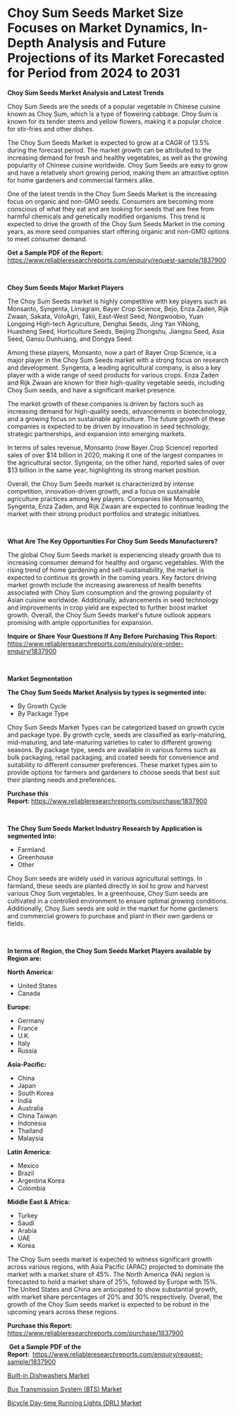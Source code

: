 <p><h1>Choy Sum Seeds Market Size Focuses on Market Dynamics, In-Depth Analysis and Future Projections of its Market Forecasted for Period from 2024 to 2031</h1></p><p><strong>Choy Sum Seeds Market Analysis and Latest Trends</strong></p>
<p><p>Choy Sum Seeds are the seeds of a popular vegetable in Chinese cuisine known as Choy Sum, which is a type of flowering cabbage. Choy Sum is known for its tender stems and yellow flowers, making it a popular choice for stir-fries and other dishes.</p><p>The Choy Sum Seeds Market is expected to grow at a CAGR of 13.5% during the forecast period. The market growth can be attributed to the increasing demand for fresh and healthy vegetables, as well as the growing popularity of Chinese cuisine worldwide. Choy Sum Seeds are easy to grow and have a relatively short growing period, making them an attractive option for home gardeners and commercial farmers alike.</p><p>One of the latest trends in the Choy Sum Seeds Market is the increasing focus on organic and non-GMO seeds. Consumers are becoming more conscious of what they eat and are looking for seeds that are free from harmful chemicals and genetically modified organisms. This trend is expected to drive the growth of the Choy Sum Seeds Market in the coming years, as more seed companies start offering organic and non-GMO options to meet consumer demand.</p></p>
<p><strong>Get a Sample PDF of the Report:&nbsp;</strong> <a href="https://www.reliableresearchreports.com/enquiry/request-sample/1837900">https://www.reliableresearchreports.com/enquiry/request-sample/1837900</a></p>
<p>&nbsp;</p>
<p><strong>Choy Sum Seeds Major Market Players</strong></p>
<p><p>The Choy Sum Seeds market is highly competitive with key players such as Monsanto, Syngenta, Limagrain, Bayer Crop Science, Bejo, Enza Zaden, Rijk Zwaan, Sakata, VoloAgri, Takii, East-West Seed, Nongwoobio, Yuan Longping High-tech Agriculture, Denghai Seeds, Jing Yan YiNong, Huasheng Seed, Horticulture Seeds, Beijing Zhongshu, Jiangsu Seed, Asia Seed, Gansu Dunhuang, and Dongya Seed.</p><p>Among these players, Monsanto, now a part of Bayer Crop Science, is a major player in the Choy Sum Seeds market with a strong focus on research and development. Syngenta, a leading agricultural company, is also a key player with a wide range of seed products for various crops. Enza Zaden and Rijk Zwaan are known for their high-quality vegetable seeds, including Choy Sum seeds, and have a significant market presence.</p><p>The market growth of these companies is driven by factors such as increasing demand for high-quality seeds, advancements in biotechnology, and a growing focus on sustainable agriculture. The future growth of these companies is expected to be driven by innovation in seed technology, strategic partnerships, and expansion into emerging markets.</p><p>In terms of sales revenue, Monsanto (now Bayer Crop Science) reported sales of over $14 billion in 2020, making it one of the largest companies in the agricultural sector. Syngenta, on the other hand, reported sales of over $13 billion in the same year, highlighting its strong market position.</p><p>Overall, the Choy Sum Seeds market is characterized by intense competition, innovation-driven growth, and a focus on sustainable agriculture practices among key players. Companies like Monsanto, Syngenta, Enza Zaden, and Rijk Zwaan are expected to continue leading the market with their strong product portfolios and strategic initiatives.</p></p>
<p>&nbsp;</p>
<p><strong>What Are The Key Opportunities For Choy Sum Seeds Manufacturers?</strong></p>
<p><p>The global Choy Sum Seeds market is experiencing steady growth due to increasing consumer demand for healthy and organic vegetables. With the rising trend of home gardening and self-sustainability, the market is expected to continue its growth in the coming years. Key factors driving market growth include the increasing awareness of health benefits associated with Choy Sum consumption and the growing popularity of Asian cuisine worldwide. Additionally, advancements in seed technology and improvements in crop yield are expected to further boost market growth. Overall, the Choy Sum Seeds market's future outlook appears promising with ample opportunities for expansion.</p></p>
<p><strong>Inquire or Share Your Questions If Any Before Purchasing This Report:</strong> <a href="https://www.reliableresearchreports.com/enquiry/pre-order-enquiry/1837900">https://www.reliableresearchreports.com/enquiry/pre-order-enquiry/1837900</a></p>
<p>&nbsp;</p>
<p><strong>Market Segmentation</strong></p>
<p><strong>The Choy Sum Seeds Market Analysis by types is segmented into:</strong></p>
<p><ul><li>By Growth Cycle</li><li>By Package Type</li></ul></p>
<p><p>Choy Sum Seeds Market Types can be categorized based on growth cycle and package type. By growth cycle, seeds are classified as early-maturing, mid-maturing, and late-maturing varieties to cater to different growing seasons. By package type, seeds are available in various forms such as bulk packaging, retail packaging, and coated seeds for convenience and suitability to different consumer preferences. These market types aim to provide options for farmers and gardeners to choose seeds that best suit their planting needs and preferences.</p></p>
<p><strong>Purchase this Report:&nbsp;</strong><a href="https://www.reliableresearchreports.com/purchase/1837900">https://www.reliableresearchreports.com/purchase/1837900</a></p>
<p>&nbsp;</p>
<p><strong>The Choy Sum Seeds Market Industry Research by Application is segmented into:</strong></p>
<p><ul><li>Farmland</li><li>Greenhouse</li><li>Other</li></ul></p>
<p><p>Choy Sum seeds are widely used in various agricultural settings. In farmland, these seeds are planted directly in soil to grow and harvest various Choy Sum vegetables. In a greenhouse, Choy Sum seeds are cultivated in a controlled environment to ensure optimal growing conditions. Additionally, Choy Sum seeds are sold in the market for home gardeners and commercial growers to purchase and plant in their own gardens or fields.</p></p>
<p>&nbsp;</p>
<p><strong>In terms of Region, the Choy Sum Seeds Market Players available by Region are:</strong></p>
<p>
    <p> <strong> North America: </strong>
        <ul>
            <li>United States</li>
            <li>Canada</li>
        </ul>
        </p> 
    <p> <strong> Europe: </strong>
        <ul>
            <li>Germany</li>
            <li>France</li>
            <li>U.K.</li>
            <li>Italy</li>
            <li>Russia</li>
        </ul>
        </p> 
    <p> <strong> Asia-Pacific: </strong>
        <ul>
            <li>China</li>
            <li>Japan</li>
            <li>South Korea</li>
            <li>India</li>
            <li>Australia</li>
            <li>China Taiwan</li>
            <li>Indonesia</li>
            <li>Thailand</li>
            <li>Malaysia</li>
        </ul>
        </p> 
    <p> <strong> Latin America: </strong>
        <ul>
            <li>Mexico</li>
            <li>Brazil</li>
            <li>Argentina Korea</li>
            <li>Colombia</li>
        </ul>
        </p> 
    <p> <strong> Middle East & Africa: </strong>
        <ul>
            <li>Turkey</li>
            <li>Saudi</li>
            <li>Arabia</li>
            <li>UAE</li>
            <li>Korea</li>
        </ul>
    </p>
    </p>
<p><p>The Choy Sum seeds market is expected to witness significant growth across various regions, with Asia Pacific (APAC) projected to dominate the market with a market share of 45%. The North America (NA) region is forecasted to hold a market share of 25%, followed by Europe with 15%. The United States and China are anticipated to show substantial growth, with market share percentages of 20% and 30% respectively. Overall, the growth of the Choy Sum seeds market is expected to be robust in the upcoming years across these regions.</p></p>
<p><strong>Purchase this Report: </strong><a href="https://www.reliableresearchreports.com/purchase/1837900">https://www.reliableresearchreports.com/purchase/1837900</a></p>
<p>&nbsp;<strong>Get a Sample PDF of the Report:&nbsp;&nbsp;</strong><a href="https://www.reliableresearchreports.com/enquiry/request-sample/1837900">https://www.reliableresearchreports.com/enquiry/request-sample/1837900</a></p>
<p><strong></strong></p>
<p><p><a href="https://view.publitas.com/reportprime-1/built-in-dishwashers-market-dynamics-2024-2031-also-about-its-market-trends-projections-and-opportunities/">Built-in Dishwashers Market</a></p><p><a href="https://view.publitas.com/reportprime-1/bus-transmission-system-bts-market-size-2024-2031-global-industrial-analysis-key-geographical-regions-market-share-top-key-players-product-types-and-forecast-research-report/">Bus Transmission System (BTS) Market</a></p><p><a href="https://view.publitas.com/reportprime-1/bicycle-day-time-running-lights-drl-market-research-report-the-key-to-successful-business-strategy-forecasted-for-period-from-2024-2031/">Bicycle Day-time Running Lights (DRL) Market</a></p></p>